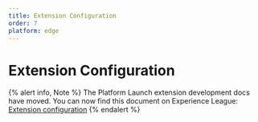 ```yaml
---
title: Extension Configuration
order: 7
platform: edge
---
```


# Extension Configuration

{% alert info, Note %}
The Platform Launch extension development docs have moved. You can now find this document on Experience League: [Extension configuration](https://experienceleague.adobe.com/docs/launch/using/extension-dev/configuration.html)
{% endalert %}
